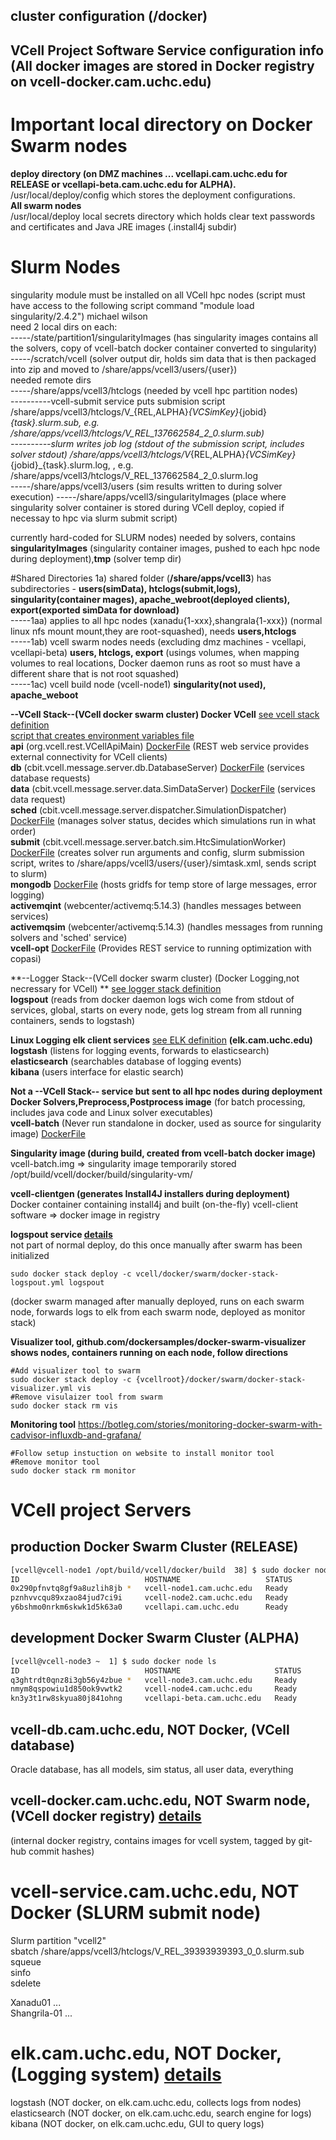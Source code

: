 ## cluster configuration (<vcellroot>/docker)  

## VCell Project Software Service configuration info (All docker images are stored in Docker registry on vcell-docker.cam.uchc.edu)
# Important local directory on Docker Swarm nodes
**deploy directory (on DMZ machines ... vcellapi.cam.uchc.edu for RELEASE or vcellapi-beta.cam.uchc.edu for ALPHA).**  
/usr/local/deploy/config which stores the deployment configurations.  
**All swarm nodes**  
/usr/local/deploy local secrets directory which holds clear text passwords and certificates and Java JRE images (.install4j subdir)  

# Slurm Nodes  
singularity module must be installed on all VCell hpc nodes (script must have access to the following script command "module load singularity/2.4.2") michael wilson  
need 2 local dirs on each:  
-----/state/partition1/singularityImages  (has singularity images contains all the solvers, copy of vcell-batch docker container converted to singularity)  
-----/scratch/vcell  (solver output dir, holds sim data that is then packaged into zip and moved to /share/apps/vcell3/users/{user})  
needed remote dirs  
-----/share/apps/vcell3/htclogs (needed by vcell hpc partition nodes)  
----------vcell-submit service puts submision script /share/apps/vcell3/htclogs/V_{REL,ALPHA}_{VCSimKey}_{jobid}_{task}.slurm.sub, e.g. /share/apps/vcell3/htclogs/V_REL_137662584_2_0.slurm.sub)  
----------slurm writes job log (stdout of the submission script, includes solver stdout) /share/apps/vcell3/htclogs/V_{REL,ALPHA}_{VCSimKey}_{jobid}_{task}.slurm.log, , e.g. /share/apps/vcell3/htclogs/V_REL_137662584_2_0.slurm.log  
-----/share/apps/vcell3/users  (sim results written to during solver execution)
-----/share/apps/vcell3/singularityImages (place where singularity solver container is stored during VCell deploy, copied if necessay to hpc via slurm submit script)

 currently hard-coded for SLURM nodes) needed by solvers, contains **singularityImages** (singularity container images, pushed to each hpc node during deployment),**tmp** (solver temp dir)  

#Shared Directories
1a) shared folder (**/share/apps/vcell3**) has subdirectories - **users(simData), htclogs(submit,logs), singularity(container mages), apache_webroot(deployed clients), export(exported simData for download)**  
-----1aa) applies to all hpc nodes (xanadu{1-xxx},shangrala{1-xxx}) (normal linux nfs mount mount,they are root-squashed), needs **users,htclogs**  
-----1ab) vcell swarm nodes needs (excluding dmz machines - vcellapi, vcellapi-beta) **users, htclogs, export** (usings volumes, when mapping volumes to real locations, Docker daemon runs as root so must have a different share that is not root squashed)  
-----1ac) vcell build node (vcell-node1) **singularity(not used), apache_weboot**  

**--VCell Stack--(VCell docker swarm cluster) Docker VCell** [see vcell stack definition](swarm/docker-compose.yml)  
[script that creates environment variables file](docker/swarm/serverconfig-uch.sh)  
**api** (org.vcell.rest.VCellApiMain) [DockerFile](build/Dockerfile-api-dev) (REST web service provides external connectivity for VCell clients)  
**db** (cbit.vcell.message.server.db.DatabaseServer) [DockerFile](build/Dockerfile-db-dev) (services database requests)  
**data** (cbit.vcell.message.server.data.SimDataServer) [DockerFile](build/Dockerfile-data-dev) (services data request)  
**sched** (cbit.vcell.message.server.dispatcher.SimulationDispatcher) [DockerFile](build/Dockerfile-sched-dev) (manages solver status, decides which simulations run in what order)  
**submit** (cbit.vcell.message.server.batch.sim.HtcSimulationWorker) [DockerFile](build/Dockerfile-submit-dev) (creates solver run arguments and config, slurm submission script, writes to /share/apps/vcell3/users/{user}/simtask.xml, sends script to slurm)  
**mongodb** [DockerFile](build/mongo/Dockerfile) (hosts gridfs for temp store of large messages, error logging)  
**activemqint** (webcenter/activemq:5.14.3) (handles messages between services)  
**activemqsim** (webcenter/activemq:5.14.3) (handles messages from running solvers and 'sched' service)  
**vcell-opt** [DockerFile](build/Dockerfile-opt-dev) (Provides REST service to running optimization with copasi)  

**--Logger Stack--(VCell docker swarm cluster) (Docker Logging,not necressary for VCell) ** [see logger stack definition](swarm/docker-stack-logspout.yml)  
**logspout** (reads from docker daemon logs wich come from stdout of services, global, starts on every node, gets log stream from all running containers, sends to logstash)


**Linux Logging elk client services** [see ELK definition](swarm/README_ELK.yml) **(elk.cam.uchc.edu)**  
**logstash** (listens for logging events, forwards to elasticsearch)  
**elasticsearch** (searchables database of logging events)  
**kibana** (users interface for elastic search)


**Not a --VCell Stack-- service but sent to all hpc nodes during deployment**  
**Docker Solvers,Preprocess,Postprocess image** (for batch processing, includes java code and Linux solver executables)   
**vcell-batch** (Never run standalone in docker, used as source for singularity image) [DockerFile](build/Dockerfile-batch-dev)  

**Singularity image (during build, created from vcell-batch docker image)**  
vcell-batch.img  => singularity image temporarily stored /opt/build/vcell/docker/build/singularity-vm/ 

**vcell-clientgen (generates Install4J installers during deployment)**  
Docker container containing install4j and built (on-the-fly) vcell-client software => docker image in registry  

**logspout service [details](swarm/docker-stack-logspout.yml)**  
not part of normal deploy, do this once manually after swarm has been initialized    

```
sudo docker stack deploy -c vcell/docker/swarm/docker-stack-logspout.yml logspout
```

 (docker swarm managed after manually deployed, runs on each swarm node, forwards logs to elk from each swarm node, deployed as monitor stack)  


**Visualizer tool, github.com/dockersamples/docker-swarm-visualizer shows nodes, containers running on each node, follow directions**

```
#Add visualizer tool to swarm
sudo docker stack deploy -c {vcellroot}/docker/swarm/docker-stack-visualizer.yml vis
#Remove visulaizer tool from swarm
sudo docker stack rm vis
```

**Monitoring tool**
https://botleg.com/stories/monitoring-docker-swarm-with-cadvisor-influxdb-and-grafana/  

```
#Follow setup instuction on website to install monitor tool
#Remove monitor tool
sudo docker stack rm monitor
```


# VCell project Servers

## production Docker Swarm Cluster (RELEASE)

```bash
[vcell@vcell-node1 /opt/build/vcell/docker/build  38] $ sudo docker node ls
ID                            HOSTNAME                   STATUS              AVAILABILITY        MANAGER STATUS      ENGINE VERSION
0x290pfnvtq8gf9a8uzlih8jb *   vcell-node1.cam.uchc.edu   Ready               Active              Reachable           18.03.0-ce
pznhvvcqu89xzao84jud7ci9i     vcell-node2.cam.uchc.edu   Ready               Active              Leader              18.03.0-ce
y6bshmo0nrkm6skwk1d5k63a0     vcellapi.cam.uchc.edu      Ready               Active              Reachable           18.03.0-ce
```

## development Docker Swarm Cluster (ALPHA)

```bash
[vcell@vcell-node3 ~  1] $ sudo docker node ls
ID                            HOSTNAME                     STATUS              AVAILABILITY        MANAGER STATUS      ENGINE VERSION
q3ghtrdt0qnz8i3gb56y4zbue *   vcell-node3.cam.uchc.edu     Ready               Active              Leader              18.03.0-ce
nmym8qspowiu1d850ok9vwtk2     vcell-node4.cam.uchc.edu     Ready               Active              Reachable           18.03.0-ce
kn3y3t1rw8skyua80j841ohng     vcellapi-beta.cam.uchc.edu   Ready               Active              Reachable           18.03.0-ce
```

## vcell-db.cam.uchc.edu, NOT Docker, (VCell database)  
Oracle database, has all models, sim status, all user data,  everything  

## vcell-docker.cam.uchc.edu, NOT Swarm node, (VCell docker registry) [details](build/README_Registry.md)
(internal docker registry, contains images for vcell system, tagged by git-hub commit hashes)  

# vcell-service.cam.uchc.edu, NOT Docker (SLURM submit node)
Slurm partition "vcell2"  
sbatch /share/apps/vcell3/htclogs/V_REL_39393939393_0_0.slurm.sub  
squeue  
sinfo  
sdelete  

Xanadu01 ...  
Shangrila-01 ...  

# elk.cam.uchc.edu, NOT Docker, (Logging system) [details](swarm/README_ELK.md)  
logstash (NOT docker, on elk.cam.uchc.edu, collects logs from nodes)  
elasticsearch (NOT docker, on elk.cam.uchc.edu, search engine for logs)  
kibana (NOT docker, on elk.cam.uchc.edu, GUI to query logs)  


